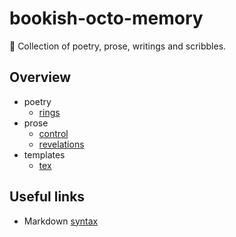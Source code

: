 bookish-octo-memory
===
[control]: ./prose/control.md
[revelations]: ./prose/revelations.md
[rings]: ./poetry/rings.md
[syntax]: https://daringfireball.net/projects/markdown/syntax#p
[tex]: ./templates/poems.tex

📝 Collection of poetry, prose, writings and scribbles.

Overview
---
* poetry
  * [rings]
* prose
  * [control]
  * [revelations]
* templates
  * [tex] 


Useful links
---
* Markdown [syntax]

